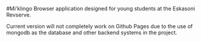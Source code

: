 #Mi'klingo
Browser application designed for young students at the Eskasoni Revserve.

Current version will not completely work on Github Pages due to the use of mongodb as the database and other backend systems in the project.
